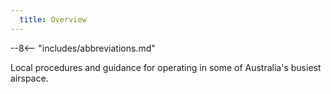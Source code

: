 ```yaml
---
  title: Overview
---
```


--8<-- "includes/abbreviations.md"

Local procedures and guidance for operating in some of Australia's busiest airspace.